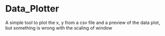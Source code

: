 # Data_Plotter
A simple tool to plot the x, y from a csv file and a preview of the data plot, but something is wrong with the scaling of window
